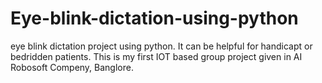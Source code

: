 # Eye-blink-dictation-using-python
eye blink dictation project using python. It can be helpful for handicapt or bedridden patients. This is my first IOT based group project given in AI Robosoft Compeny, Banglore.
